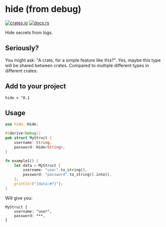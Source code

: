 # hide (from debug)

[![crates.io](https://img.shields.io/crates/v/hide.svg)](https://crates.io/crates/hide)
[![docs.rs](https://docs.rs/hide/badge.svg)](https://docs.rs/hide)

Hide secrets from logs.

## Seriously?

You might ask: "A crate, for a simple feature like this?". Yes, maybe this type will be shared between crates. Compared
to multiple different types in different crates.

## Add to your project

```tom
hide = "0.1
```

## Usage

```rust
use hide::Hide;

#[derive(Debug)]
pub struct MyStruct {
    username: String,
    password: Hide<String>,
}

fn example1() {
    let data = MyStruct {
        username: "user".to_string(),
        password: "password".to_string().into(),
    };
    println!("{data:#?}");
}
```

Will give you:

```
MyStruct {
    username: "user",
    password: ***,
}
```
